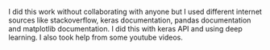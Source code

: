 I did this work without collaborating with anyone but I used different internet sources like stackoverflow, keras documentation, pandas documentation and matplotlib documentation. I did this with keras API and using deep learning. I also took help from some youtube videos.
